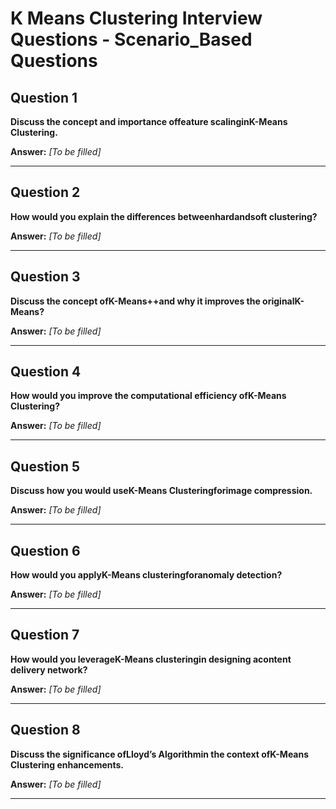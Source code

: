 # K Means Clustering Interview Questions - Scenario_Based Questions

## Question 1

**Discuss the concept and importance offeature scalinginK-Means Clustering.**

**Answer:** _[To be filled]_

---

## Question 2

**How would you explain the differences betweenhardandsoft clustering?**

**Answer:** _[To be filled]_

---

## Question 3

**Discuss the concept ofK-Means++and why it improves the originalK-Means?**

**Answer:** _[To be filled]_

---

## Question 4

**How would you improve the computational efficiency ofK-Means Clustering?**

**Answer:** _[To be filled]_

---

## Question 5

**Discuss how you would useK-Means Clusteringforimage compression.**

**Answer:** _[To be filled]_

---

## Question 6

**How would you applyK-Means clusteringforanomaly detection?**

**Answer:** _[To be filled]_

---

## Question 7

**How would you leverageK-Means clusteringin designing acontent delivery network?**

**Answer:** _[To be filled]_

---

## Question 8

**Discuss the significance ofLloyd’s Algorithmin the context ofK-Means Clustering enhancements.**

**Answer:** _[To be filled]_

---

